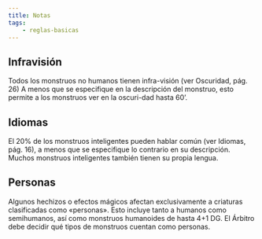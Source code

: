 ```yaml
---
title: Notas
tags:
    - reglas-basicas
---
```


## Infravisión
Todos los monstruos no humanos tienen infra-visión (ver Oscuridad, pág. 26) A menos que se especifique en la descripción del monstruo, esto permite a los monstruos ver en la oscuri-dad hasta 60’.

## Idiomas
El 20% de los monstruos inteligentes pueden hablar común (ver Idiomas, pág. 16), a menos que se especifique lo contrario en su descripción. Muchos monstruos inteligentes también tienen su propia lengua.

## Personas
Algunos hechizos o efectos mágicos afectan exclusivamente a criaturas clasificadas como «personas». Esto incluye tanto a humanos como semihumanos, así como monstruos humanoides de hasta 4+1 DG. El Árbitro debe decidir qué tipos de monstruos cuentan como personas.

